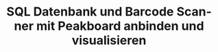 ---
layout: video_article
lang: de
title: SQL Datenbank und Barcode Scanner mit Peakboard anbinden und visualisieren
description: In diesem Video erklären wir euch, wie ihr eine SQL Datenbank beschreibt und einen Barcode Scanner als Input für eure Peakboard Box verwendet.
youtube_id: ot1Sdu-Z380
weight: 200
ref: vid-200
---
